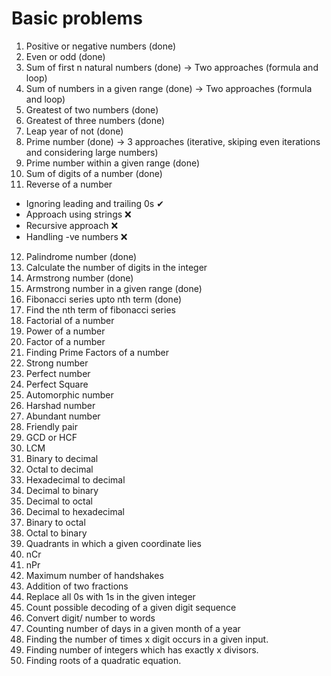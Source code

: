 # Basic problems

1. Positive or negative numbers (done)
2. Even or odd (done)
3. Sum of first n natural numbers (done) -> Two approaches (formula and loop)
4. Sum of numbers in a given range (done) -> Two approaches (formula and loop)
5. Greatest of two numbers (done)
6. Greatest of three numbers (done)
7. Leap year of not (done)
8. Prime number (done) -> 3 approaches (iterative, skiping even iterations and considering large numbers)
9. Prime number within a given range (done)
10. Sum of digits of a number (done)
11. Reverse of a number

- Ignoring leading and trailing 0s ✔
- Approach using strings ❌
- Recursive approach ❌
- Handling -ve numbers ❌

12. Palindrome number (done)
13. Calculate the number of digits in the integer
14. Armstrong number (done)
15. Armstrong number in a given range (done)
16. Fibonacci series upto nth term (done)
17. Find the nth term of fibonacci series
18. Factorial of a number
19. Power of a number
20. Factor of a number
21. Finding Prime Factors of a number
22. Strong number
23. Perfect number
24. Perfect Square
25. Automorphic number
26. Harshad number
27. Abundant number
28. Friendly pair
29. GCD or HCF
30. LCM
31. Binary to decimal
32. Octal to decimal
33. Hexadecimal to decimal
34. Decimal to binary
35. Decimal to octal
36. Decimal to hexadecimal
37. Binary to octal
38. Octal to binary
39. Quadrants in which a given coordinate lies
40. nCr
41. nPr
42. Maximum number of handshakes
43. Addition of two fractions
44. Replace all 0s with 1s in the given integer
45. Count possible decoding of a given digit sequence
46. Convert digit/ number to words
47. Counting number of days in a given month of a year
48. Finding the number of times x digit occurs in a given input.
49. Finding number of integers which has exactly x divisors.
50. Finding roots of a quadratic equation.
